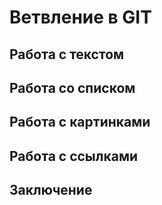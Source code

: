 # Ветвление в GIT

## Работа с текстом

## Работа со списком

## Работа с картинками

## Работа с ссылками

## Заключение
